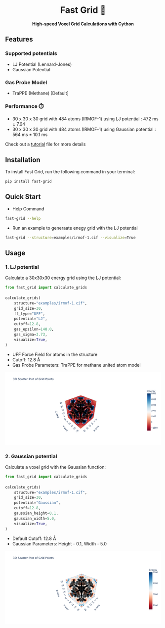 
<div align="center">

<h1> Fast Grid 🏁 </h1>

  <p>
    <strong>High-speed Voxel Grid Calculations with Cython</strong>
  </p>

</div>

## Features

### Supported potentials
- LJ Potential (Lennard-Jones)
- Gaussian Potential

### Gas Probe Model
- TraPPE (Methane) [Default]

### Performance ⏱️
- 30 x 30 x 30 grid with 484 atoms (IRMOF-1) using LJ potential : 472 ms ± 7.64
- 30 x 30 x 30 grid with 484 atoms (IRMOF-1) using Gaussian potential : 564 ms ± 10.1 ms


Check out a [tutorial](tutorial.ipynb) file for more details

## Installation

To install Fast Grid, run the following command in your terminal:

```bash
pip install fast-grid
```

## Quick Start
- Help Command

```bash
fast-grid --help
```

- Run an example to generaate enegy grid with the LJ potential

```bash
fast-grid --structure=examples/irmof-1.cif --visualize=True
```

## Usage

### 1. LJ potential

Calculate a 30x30x30 energy grid using the LJ potential:

```python
from fast_grid import calculate_grids

calculate_grids(
    structure="examples/irmof-1.cif",
    grid_size=30,
    ff_type="UFF",
    potential="LJ",
    cutoff=12.8,
    gas_epsilon=148.0,
    gas_sigma=3.73,
    visualize=True,
)
```

- UFF Force Field for atoms in the structure
- Cutoff: 12.8 Å
- Gas Probe Parameters: TraPPE for methane united atom model

![lj_irmof-1](./images/lj_irmof-1.png)
 
### 2. Gaussian potential

Calculate a voxel grid with the Gaussian function:

```python
from fast_grid import calculate_grids

calculate_grids(
    structure="examples/irmof-1.cif",
    grid_size=30,
    potential="Gaussian",
    cutoff=12.8,
    gaussian_height=0.1,
    gaussian_width=5.0,
    visualize=True,
)
```

- Default Cutoff: 12.8 Å
- Gaussian Parameters: Height - 0.1, Width - 5.0

![gaussian_irmof-1](./images/gaussian_irmof-1.png)
